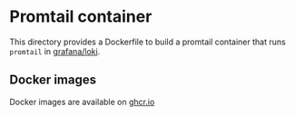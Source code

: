 # Promtail container

This directory provides a Dockerfile to build a promtail container
that runs `promtail` in [grafana/loki](https://github.com/grafana/loki).

## Docker images

Docker images are available on [ghcr.io](https://github.com/cybozu/neco-containers/pkgs/container/promtail)
